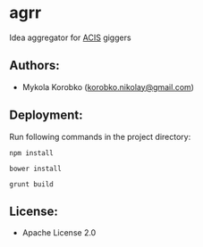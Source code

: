 # agrr
Idea aggregator for [ACIS](http://acis.org.ua) giggers

## Authors:
- Mykola Korobko (korobko.nikolay@gmail.com)

## Deployment:
Run following commands in the project directory:

`npm install`

`bower install`

`grunt build`


## License:
- Apache License 2.0

